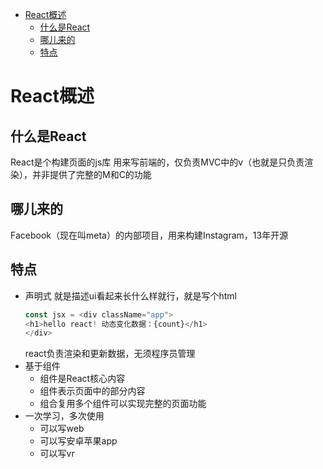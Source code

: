 - [React概述](#react概述)
  - [什么是React](#什么是react)
  - [哪儿来的](#哪儿来的)
  - [特点](#特点)

# React概述
## 什么是React
React是个构建页面的js库
用来写前端的，仅负责MVC中的v（也就是只负责渲染），并非提供了完整的M和C的功能

## 哪儿来的
Facebook（现在叫meta）的内部项目，用来构建Instagram，13年开源

## 特点
- 声明式
    就是描述ui看起来长什么样就行，就是写个html
    ```js
    const jsx = <div className="app">
    <h1>hello react! 动态变化数据：{count}</h1>
    </div>
    ```
    react负责渲染和更新数据，无须程序员管理
- 基于组件
    - 组件是React核心内容
    - 组件表示页面中的部分内容
    - 组合复用多个组件可以实现完整的页面功能
- 一次学习，多次使用
    - 可以写web
    - 可以写安卓苹果app
    - 可以写vr